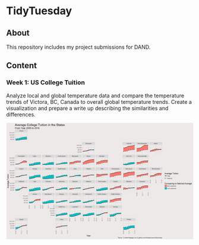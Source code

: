 # TidyTuesday

## About

This repository includes my project submissions for DAND.

## Content

### Week 1: US College Tuition

Analyze local and global temperature data and compare the temperature trends of Victora, BC, Canada to overall global temperature trends.  Create a visualization and prepare a write up describing the similarities and differences.

![US College Tuition](Week_1/avg_us_tuition.png)
